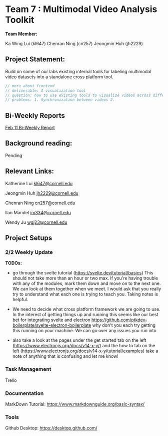 # Team 7 : Multimodal Video Analysis Toolkit

**Team Member:**

Ka Wing Lui (kl647)
Chenran Ning (cn257)
Jeongmin Huh (jh2229)

## Project Statement:
Build on some of our labs existing internal tools for labeling multimodal video datasets into a standalone cross platform tool.

``` c++
// more about frontend
// deliverable: A visualization tool
// question: how to use existing tools to visualize videos across different platform.
// problems: 1. Synchronization between videos 2. 
```

## Bi-Weekly Reports

[Feb 11 Bi-Weekly Report](https://docs.google.com/document/d/1VGOgC08jyoeijQCYdGGpamJmH5taagABK7hHciWvHq8)


## Background reading:

Pending


## Relevant Links:

Katherine Lui
kl647@cornell.edu

Jeongmin Huh
jh2229@cornell.edu

Chenran Ning
cn257@cornell.edu

Ilan Mandel
im334@cornell.edu

Wendy Ju
wgj23@cornell.edu


## Project Setups

### 2/2 Weekly Update

**TODOs:**

- go through the svelte tutorial (https://svelte.dev/tutorial/basics) 
This should not take more than an hour or two max. If you're having trouble with any of the modules, mark them down and move on to the next one. We can look at them together when we meet. I would ask that you really try to understand what each one is trying to teach you. Taking notes is helpful.

- We need to decide what cross platform framework we are going to use. In the interest of getting things up and running this seems like our best bet for integrating svelte and electron https://github.com/ptkdev-boilerplate/svelte-electron-boilerplate why don't you each try getting this running on your machine. We can go over any issues you run into

- also take a look at the pages under the get started tab on the left (https://www.electronjs.org/docs/v14-x-y/) and the how to tab on the left (https://www.electronjs.org/docs/v14-x-y/tutorial/examples) take a note of anything that is confusing and let me know!


### Task Management
Trello
### Documentation
MarkDown Tutorial: https://www.markdownguide.org/basic-syntax/
### Tools
Github Desktop: https://desktop.github.com/



